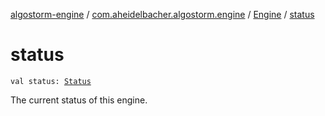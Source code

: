 [algostorm-engine](../../index.md) / [com.aheidelbacher.algostorm.engine](../index.md) / [Engine](index.md) / [status](.)

# status

`val status: `[`Status`](-status/index.md)

The current status of this engine.

